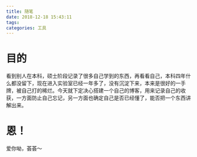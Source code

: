```yaml
---
title: 随笔
date: 2018-12-18 15:43:11
tags:
categories: 工具
---
```


# 目的
看到别人在本科，硕士阶段记录了很多自己学到的东西，再看看自己，本科四年什么都没留下，现在进入实验室已经一年多了，没有沉淀下来，本来是很好的一手牌，被自己打的稀烂。今天就下定决心搭建一个自己的博客，用来记录自己的收获，一方面防止自己忘记，另一方面也确定自己是否已经懂了，能否把一个东西讲解出来。

# 恩！
爱你呦，荟荟～
